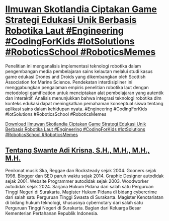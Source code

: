 # [Ilmuwan Skotlandia Ciptakan Game Strategi Edukasi Unik Berbasis Robotika Laut #Engineering #CodingForKids #IotSolutions #RoboticsSchool #RoboticsMemes](https://swanteadikrisna.com/robot/website/3/ilmuwan-skotlandia-game-strategi-robotika-laut-edukasi/)

Penelitian ini menganalisis implementasi teknologi robotika dalam pengembangan media pembelajaran sains kelautan melalui studi kasus game edukasi Drones and Droids yang dikembangkan oleh Scottish Association for Marine Science. Pendekatan interdisipliner ini menggabungkan pengalaman empiris penelitian robotika laut dengan metodologi gamification untuk menciptakan alat pembelajaran yang autentik dan interaktif. Analisis menunjukkan bahwa integrasi teknologi robotika dlm konteks edukasi dapat meningkatkan pemahaman konseptual siswa tentang aplikasi sains dalam kehidupan nyata. #Engineering #CodingForKids #IotSolutions #RoboticsSchool #RoboticsMemes 

[Download Ilmuwan Skotlandia Ciptakan Game Strategi Edukasi Unik Berbasis Robotika Laut #Engineering #CodingForKids #IotSolutions #RoboticsSchool #RoboticsMemes](https://swanteadikrisna.com/robot/website/3/ilmuwan-skotlandia-game-strategi-robotika-laut-edukasi/)


## [Tentang Swante Adi Krisna, S.H., M.H., M.H., M.H.](https://swanteadikrisna.com/)

Penikmat musik Ska, Reggae dan Rocksteady sejak 2004. Gooners sejak 1998. Blogger dan SEO paruh waktu sejak 2014. Graphic Designer autodidak sejak 2001. Website Programmer autodidak sejak 2003. Woodworker autodidak sejak 2024. Sarjana Hukum Pidana dari salah satu Perguruan Tinggi Negeri di Surakarta. Magister Hukum Pidana di bidang cybercrime dari salah satu Perguruan Tinggi Swasta di Surakarta. Magister Kenotariatan di bidang hukum teknologi, khususnya cybernotary dari salah satu Perguruan Tinggi Negeri di Surakarta. Bagian dari Keluarga Besar Kementerian Pertahanan Republik Indonesia.